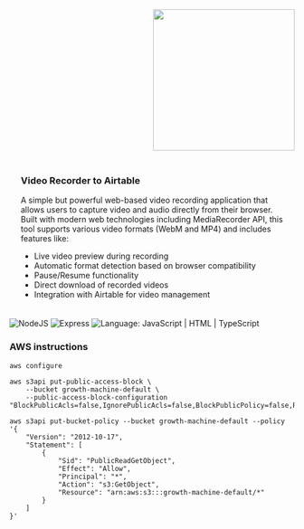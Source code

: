 <img align="right" width="250" src="https://github.com/user-attachments/assets/60912eb3-fb24-4913-a446-64ca3d7e8423"/>

<div style="display: flex; width: 100%;">
    <div style="flex: 1; padding: 20px;">
        <h3>Video Recorder to Airtable</h1>
        <p>A simple but powerful web-based video recording application that allows users to capture video and audio directly from their browser. Built with modern web technologies including MediaRecorder API, this tool supports various video formats (WebM and MP4) and includes features like:</p>
        <ul>
            <li>Live video preview during recording</li>
            <li>Automatic format detection based on browser compatibility</li>
            <li>Pause/Resume functionality</li>
            <li>Direct download of recorded videos</li>
            <li>Integration with Airtable for video management</li>
        </ul>
    </div>
</div>



  <img alt="NodeJS" src="https://img.shields.io/badge/-NodeJS-43853d?style=flat-square&logo=Node.js&logoColor=white" />
  <img alt="Express" src="https://img.shields.io/badge/-Express-000000?style=flat-square&logo=Express&logoColor=white" />
  <img src="https://img.shields.io/badge/language-JavaScript%20%7C%20HTML%20%7C%20TypeScript-yellow" alt="Language: JavaScript | HTML | TypeScript">
 
### AWS instructions

```
aws configure

aws s3api put-public-access-block \
    --bucket growth-machine-default \
    --public-access-block-configuration "BlockPublicAcls=false,IgnorePublicAcls=false,BlockPublicPolicy=false,RestrictPublicBuckets=false"

aws s3api put-bucket-policy --bucket growth-machine-default --policy '{
    "Version": "2012-10-17",
    "Statement": [
        {
            "Sid": "PublicReadGetObject",
            "Effect": "Allow",
            "Principal": "*",
            "Action": "s3:GetObject",
            "Resource": "arn:aws:s3:::growth-machine-default/*"
        }
    ]
}'
```
